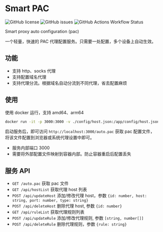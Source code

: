 # Smart PAC

![GitHub license](https://img.shields.io/github/license/haovei/smart-pac.svg)
![GitHub issues](https://img.shields.io/github/issues/haovei/smart-pac.svg)
![GitHub Actions Workflow Status](https://img.shields.io/github/actions/workflow/status/haovei/smart-pac/docker.yml)

Smart proxy auto configuration (pac)

一个轻量，快速的 PAC 代理配置服务。只需要一处配置，多个设备上自动生效。

## 功能

- 支持 http、socks 代理
- 支持配置域名代理
- 支持代理分流。根据域名自动分流到不同代理，省去配置麻烦

## 使用

使用 docker 运行，支持 amd64、arm64

```bash
docker run -it -p 3000:3000 -v ./config/host.json:/app/config/host.json qutea/smart-pac
```

启动服务后，即可访问 `http://localhost:3000/auto.pac` 获取 pac 配置文件，将该文件配置到浏览器或系统代理设置中即可。

- 服务内部端口 3000
- 需要将外部配置文件映射到容器内部。防止容器重启后配置丢失

## 服务 API

- `GET /auto.pac` 获取 pac 文件
- `GET /api/hostList` 获取代理 host 列表
- `POST /api/updateHost` 添加/修改代理 host，参数 `{id: number, host: string, port: number, type: string}`
- `POST /api/deleteHost` 删除代理 host, 参数 `{id: number}`
- `GET /api/ruleList` 获取代理规则列表
- `POST /api/updateRule` 添加/修改代理规则, 参数 `[string, number[]]`
- `POST /api/deleteRule` 删除代理规则，参数 `{rule: string}`
